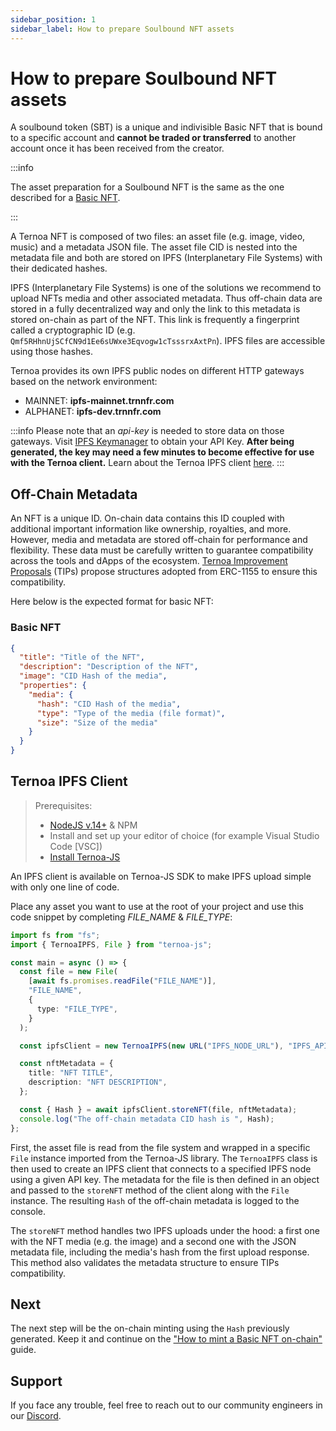 ```yaml
---
sidebar_position: 1
sidebar_label: How to prepare Soulbound NFT assets
---
```


# How to prepare Soulbound NFT assets

A soulbound token (SBT) is a unique and indivisible Basic NFT that is bound to a specific account and **cannot be traded or transferred** to another account once it has been received from the creator.

:::info

The asset preparation for a Soulbound NFT is the same as the one described for a [Basic NFT](/for-developers/guides/NFT/basic-NFT/prepare-assets).

:::

A Ternoa NFT is composed of two files: an asset file (e.g. image, video, music) and a metadata JSON file. The asset file CID is nested into the metadata file and both are stored on IPFS (Interplanetary File Systems) with their dedicated hashes.

IPFS (Interplanetary File Systems) is one of the solutions we recommend to upload NFTs media and other associated metadata. Thus off-chain data are stored in a fully decentralized way and only the link to this metadata is stored on-chain as part of the NFT. This link is frequently a fingerprint called a cryptographic ID (e.g. `Qmf5RHhnUjSCfCN9d1Ee6sUWxe3Eqvogw1cTsssrxAxtPn`). IPFS files are accessible using those hashes.

Ternoa provides its own IPFS public nodes on different HTTP gateways based on the network environment:

- MAINNET: **ipfs-mainnet.trnnfr.com**
- ALPHANET: **ipfs-dev.trnnfr.com**

:::info
Please note that an _api-key_ is needed to store data on those gateways. Visit [IPFS Keymanager](https://ipfs-key-manager-git-dev-ternoa.vercel.app/) to obtain your API Key. **After being generated, the key may need a few minutes to become effective for use with the Ternoa client.** Learn about the Ternoa IPFS client [here](/for-developers/advanced-guides/ipfs).
:::

## Off-Chain Metadata

An NFT is a unique ID. On-chain data contains this ID coupled with additional important information like ownership, royalties, and more. However, media and metadata are stored off-chain for performance and flexibility. These data must be carefully written to guarantee compatibility across the tools and dApps of the ecosystem. [Ternoa Improvement Proposals](https://github.com/capsule-corp-ternoa/ternoa-proposals/tree/main/TIPs) (TIPs) propose structures adopted from ERC-1155 to ensure this compatibility.

Here below is the expected format for basic NFT:

### Basic NFT

```json
{
  "title": "Title of the NFT",
  "description": "Description of the NFT",
  "image": "CID Hash of the media",
  "properties": {
    "media": {
      "hash": "CID Hash of the media",
      "type": "Type of the media (file format)",
      "size": "Size of the media"
    }
  }
}
```

## Ternoa IPFS Client

> Prerequisites:
>
> - [NodeJS v.14+](https://nodejs.org/en/download/) & NPM
> - Install and set up your editor of choice (for example Visual Studio Code [VSC])
> - [Install Ternoa-JS](/for-developers/get-started/install-ternoa-js#step-1-install-ternoa-js)

An IPFS client is available on Ternoa-JS SDK to make IPFS upload simple with only one line of code.

Place any asset you want to use at the root of your project and use this code snippet by completing _FILE_NAME_ & _FILE_TYPE_:

```typescript showLineNumbers
import fs from "fs";
import { TernoaIPFS, File } from "ternoa-js";

const main = async () => {
  const file = new File(
    [await fs.promises.readFile("FILE_NAME")],
    "FILE_NAME",
    {
      type: "FILE_TYPE",
    }
  );

  const ipfsClient = new TernoaIPFS(new URL("IPFS_NODE_URL"), "IPFS_API_KEY");

  const nftMetadata = {
    title: "NFT TITLE",
    description: "NFT DESCRIPTION",
  };

  const { Hash } = await ipfsClient.storeNFT(file, nftMetadata);
  console.log("The off-chain metadata CID hash is ", Hash);
};
```

First, the asset file is read from the file system and wrapped in a specific `File` instance imported from the Ternoa-JS library. The `TernoaIPFS` class is then used to create an IPFS client that connects to a specified IPFS node using a given API key. The metadata for the file is then defined in an object and passed to the `storeNFT` method of the client along with the `File` instance. The resulting `Hash` of the off-chain metadata is logged to the console.

The `storeNFT` method handles two IPFS uploads under the hood: a first one with the NFT media (e.g. the image) and a second one with the JSON metadata file, including the media's hash from the first upload response. This method also validates the metadata structure to ensure TIPs compatibility.

## Next

The next step will be the on-chain minting using the `Hash` previously generated. Keep it and continue on the ["How to mint a Basic NFT on-chain"](/for-developers/guides/NFT/basic-NFT/mint-NFT) guide.

## Support

If you face any trouble, feel free to reach out to our community engineers in our [Discord](https://discord.gg/fUmBkPpnRu).
